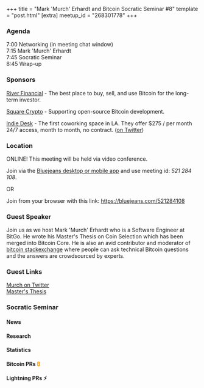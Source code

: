 +++
title = "Mark 'Murch' Erhardt and Bitcoin Socratic Seminar #8"
template = "post.html"
[extra]
meetup_id = "268301778"
+++

### Agenda

7:00 Networking (in meeting chat window)  
7:15 Mark 'Murch' Erhardt  
7:45 Socratic Seminar  
8:45 Wrap-up  

### Sponsors

[River Financial](https://www.river.com) - The best place to buy, sell, and use Bitcoin for the long-term investor.  

[Square Crypto](https://twitter.com/sqcrypto) - Supporting open-source Bitcoin development.

[Indie Desk](https://www.indiedesk.com/) - The first coworking space in LA. They offer $275 / per month 24/7 access, 
month to month, no contract. ([on Twitter](https://twitter.com/indiedesk))

### Location

ONLINE! This meeting will be held via video conference. 

Join via the [Bluejeans desktop or mobile app](https://www.bluejeans.com/downloads) and use meeting id: *521 284 108*.

OR 

Join from your browser with this link: <https://bluejeans.com/521284108>

### Guest Speaker

Join us as we host Mark 'Murch' Erhardt who is a Software Engineer at BitGo. He wrote his Master's Thesis on Coin 
Selection which has been merged into Bitcoin Core. He is also an avid contributor and moderator of 
[bitcoin stackexchange](http://bitcoin.stackexchange.com/) where people can ask technical Bitcoin questions and the 
answers are crowdsourced by experts.

### Guest Links

[Murch on Twitter](https://twitter.com/murchandamus)  
[Master's Thesis](http://murch.one/wp-content/uploads/2016/11/erhardt2016coinselection.pdf)

### Socratic Seminar

#### News

#### Research

#### Statistics

#### Bitcoin PRs <font color="#FF9900">₿</font>

#### Lightning PRs ⚡


